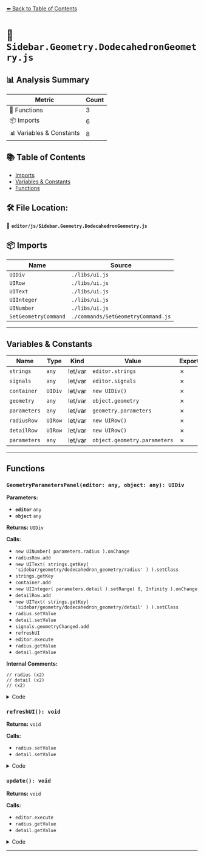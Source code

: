 [⬅️ Back to Table of Contents](../../index.md)

# 📄 `Sidebar.Geometry.DodecahedronGeometry.js`

## 📊 Analysis Summary

| Metric | Count |
|--------|-------|
| 🔧 Functions | 3 |
| 📦 Imports | 6 |
| 📊 Variables & Constants | 8 |

## 📚 Table of Contents

- [Imports](#imports)
- [Variables & Constants](#variables-constants)
- [Functions](#functions)

## 🛠️ File Location:
📂 **`editor/js/Sidebar.Geometry.DodecahedronGeometry.js`**

## 📦 Imports

| Name | Source |
|------|--------|
| `UIDiv` | `./libs/ui.js` |
| `UIRow` | `./libs/ui.js` |
| `UIText` | `./libs/ui.js` |
| `UIInteger` | `./libs/ui.js` |
| `UINumber` | `./libs/ui.js` |
| `SetGeometryCommand` | `./commands/SetGeometryCommand.js` |


---

## Variables & Constants

| Name | Type | Kind | Value | Exported |
|------|------|------|-------|----------|
| `strings` | `any` | let/var | `editor.strings` | ✗ |
| `signals` | `any` | let/var | `editor.signals` | ✗ |
| `container` | `UIDiv` | let/var | `new UIDiv()` | ✗ |
| `geometry` | `any` | let/var | `object.geometry` | ✗ |
| `parameters` | `any` | let/var | `geometry.parameters` | ✗ |
| `radiusRow` | `UIRow` | let/var | `new UIRow()` | ✗ |
| `detailRow` | `UIRow` | let/var | `new UIRow()` | ✗ |
| `parameters` | `any` | let/var | `object.geometry.parameters` | ✗ |


---

## Functions

### `GeometryParametersPanel(editor: any, object: any): UIDiv`

**Parameters:**

- **`editor`** `any`
- **`object`** `any`

**Returns:** `UIDiv`

**Calls:**

- `new UINumber( parameters.radius ).onChange`
- `radiusRow.add`
- `new UIText( strings.getKey( 'sidebar/geometry/dodecahedron_geometry/radius' ) ).setClass`
- `strings.getKey`
- `container.add`
- `new UIInteger( parameters.detail ).setRange( 0, Infinity ).onChange`
- `detailRow.add`
- `new UIText( strings.getKey( 'sidebar/geometry/dodecahedron_geometry/detail' ) ).setClass`
- `radius.setValue`
- `detail.setValue`
- `signals.geometryChanged.add`
- `refreshUI`
- `editor.execute`
- `radius.getValue`
- `detail.getValue`

**Internal Comments:**
```
// radius (x2)
// detail (x2)
// (x2)
```

<details><summary>Code</summary>

```typescript
function GeometryParametersPanel( editor, object ) {

	const strings = editor.strings;
	const signals = editor.signals;

	const container = new UIDiv();

	const geometry = object.geometry;
	const parameters = geometry.parameters;

	// radius

	const radiusRow = new UIRow();
	const radius = new UINumber( parameters.radius ).onChange( update );

	radiusRow.add( new UIText( strings.getKey( 'sidebar/geometry/dodecahedron_geometry/radius' ) ).setClass( 'Label' ) );
	radiusRow.add( radius );

	container.add( radiusRow );

	// detail

	const detailRow = new UIRow();
	const detail = new UIInteger( parameters.detail ).setRange( 0, Infinity ).onChange( update );

	detailRow.add( new UIText( strings.getKey( 'sidebar/geometry/dodecahedron_geometry/detail' ) ).setClass( 'Label' ) );
	detailRow.add( detail );

	container.add( detailRow );

	//

	function refreshUI() {

		const parameters = object.geometry.parameters;

		radius.setValue( parameters.radius );
		detail.setValue( parameters.detail );

	}

	signals.geometryChanged.add( function ( mesh ) {

		if ( mesh === object ) {

			refreshUI();

		}

	} );

	//

	function update() {

		editor.execute( new SetGeometryCommand( editor, object, new THREE.DodecahedronGeometry(
			radius.getValue(),
			detail.getValue()
		) ) );

	}

	return container;

}
```
</details>

### `refreshUI(): void`

**Returns:** `void`

**Calls:**

- `radius.setValue`
- `detail.setValue`

<details><summary>Code</summary>

```typescript
function refreshUI() {

		const parameters = object.geometry.parameters;

		radius.setValue( parameters.radius );
		detail.setValue( parameters.detail );

	}
```
</details>

### `update(): void`

**Returns:** `void`

**Calls:**

- `editor.execute`
- `radius.getValue`
- `detail.getValue`

<details><summary>Code</summary>

```typescript
function update() {

		editor.execute( new SetGeometryCommand( editor, object, new THREE.DodecahedronGeometry(
			radius.getValue(),
			detail.getValue()
		) ) );

	}
```
</details>


---